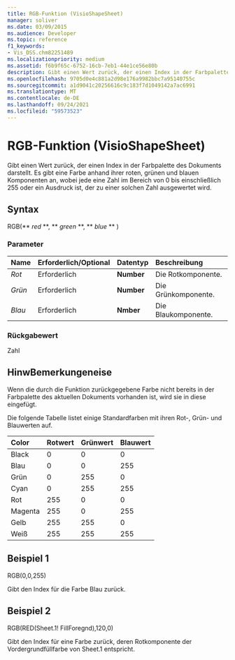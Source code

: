 ```yaml
---
title: RGB-Funktion (VisioShapeSheet)
manager: soliver
ms.date: 03/09/2015
ms.audience: Developer
ms.topic: reference
f1_keywords:
- Vis_DSS.chm82251489
ms.localizationpriority: medium
ms.assetid: f6b9f65c-6752-16cb-7eb1-44e1ce56e80b
description: Gibt einen Wert zurück, der einen Index in der Farbpalette des Dokuments darstellt. Es gibt eine Farbe anhand ihrer roten, grünen und blauen Komponenten an, wobei jede eine Zahl im Bereich von 0 bis einschließlich 255 oder ein Ausdruck ist, der zu einer solchen Zahl ausgewertet wird.
ms.openlocfilehash: 9705d0e4c881a2d98e176a9982bbc7a95140755c
ms.sourcegitcommit: a1d9041c20256616c9c183f7d1049142a7ac6991
ms.translationtype: MT
ms.contentlocale: de-DE
ms.lasthandoff: 09/24/2021
ms.locfileid: "59573523"
---
```

# <a name="rgb-function-visioshapesheet"></a>RGB-Funktion (VisioShapeSheet)

Gibt einen Wert zurück, der einen Index in der Farbpalette des Dokuments darstellt. Es gibt eine Farbe anhand ihrer roten, grünen und blauen Komponenten an, wobei jede eine Zahl im Bereich von 0 bis einschließlich 255 oder ein Ausdruck ist, der zu einer solchen Zahl ausgewertet wird. 
  
## <a name="syntax"></a>Syntax

RGB(** *red* **, ** *green* **, ** *blue* ** ) 
  
### <a name="parameters"></a>Parameter

|**Name**|**Erforderlich/Optional**|**Datentyp**|**Beschreibung**|
|:-----|:-----|:-----|:-----|
| _Rot_ <br/> |Erforderlich  <br/> |**Number** <br/> |Die Rotkomponente.  <br/> |
| _Grün_ <br/> |Erforderlich  <br/> |**Number** <br/> |Die Grünkomponente.  <br/> |
| _Blau_ <br/> |Erforderlich  <br/> |**Nmber** <br/> |Die Blaukomponente.  <br/> |
   
### <a name="return-value"></a>Rückgabewert

Zahl
  
## <a name="remarks"></a>HinwBemerkungeneise

Wenn die durch die Funktion zurückgegebene Farbe nicht bereits in der Farbpalette des aktuellen Dokuments vorhanden ist, wird sie in diese eingefügt.
  
Die folgende Tabelle listet einige Standardfarben mit ihren Rot-, Grün- und Blauwerten auf.
  
|**Color**|**Rotwert**|**Grünwert**|**Blauwert**|
|:-----|:-----|:-----|:-----|
|Black  <br/> |0  <br/> |0  <br/> |0  <br/> |
|Blau  <br/> |0  <br/> |0  <br/> |255  <br/> |
|Grün  <br/> |0  <br/> |255  <br/> |0  <br/> |
|Cyan  <br/> |0  <br/> |255  <br/> |255  <br/> |
|Rot  <br/> |255  <br/> |0  <br/> |0  <br/> |
|Magenta  <br/> |255  <br/> |0  <br/> |255  <br/> |
|Gelb  <br/> |255  <br/> |255  <br/> |0  <br/> |
|Weiß  <br/> |255  <br/> |255  <br/> |255  <br/> |
   
## <a name="example-1"></a>Beispiel 1

RGB(0,0,255)
  
Gibt den Index für die Farbe Blau zurück.
  
## <a name="example-2"></a>Beispiel 2

RGB(RED(Sheet.1! FillForegnd),120,0)
  
Gibt den Index für eine Farbe zurück, deren Rotkomponente der Vordergrundfüllfarbe von Sheet.1 entspricht.
  

